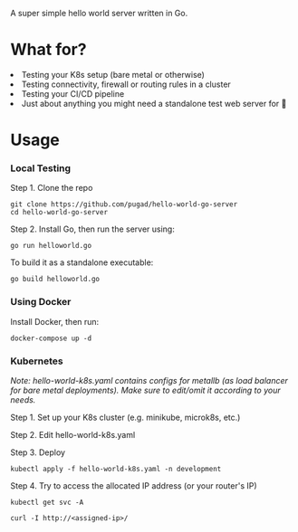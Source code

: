A super simple hello world server written in Go.


# What for?
<li> Testing your K8s setup (bare metal or otherwise)
<li> Testing connectivity, firewall or routing rules in a cluster
<li> Testing your CI/CD pipeline
<li> Just about anything you might need a standalone test web server for 🍕
  
# Usage
  
### Local Testing

Step 1. Clone the repo
  
    git clone https://github.com/pugad/hello-world-go-server
    cd hello-world-go-server

Step 2. Install Go, then run the server using:
  
    go run helloworld.go


  
To build it as a standalone executable:
  
    go build helloworld.go

### Using Docker

Install Docker, then run:
  
    docker-compose up -d

### Kubernetes
<i>Note: hello-world-k8s.yaml contains configs for metallb (as load balancer for bare metal deployments). Make sure to edit/omit it according to your needs.</i>
  
Step 1. Set up your K8s cluster (e.g. minikube, microk8s, etc.)
  
Step 2. Edit hello-world-k8s.yaml

Step 3. Deploy
  
    kubectl apply -f hello-world-k8s.yaml -n development

Step 4. Try to access the allocated IP address (or your router's IP)

    kubectl get svc -A
  
    curl -I http://<assigned-ip>/

